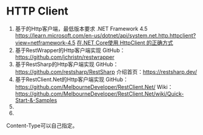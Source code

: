 # HTTP Client

1. 基于<see cref="System.Net.Http.HttpClient"/>的Http客户端，最低版本要求 .NET Framework 4.5
   https://learn.microsoft.com/en-us/dotnet/api/system.net.http.httpclient?view=netframework-4.5
   [在.NET Core使用 HttpClient 的正确方式](https://www.cnblogs.com/xbhp/p/17309933.html)
2. 基于RestWrapper的Http客户端实现
   GitHub：https://github.com/jchristn/restwrapper
3. 基于RestSharp的Http客户端实现
   GitHub：https://github.com/restsharp/RestSharp
   介绍首页：https://restsharp.dev/
4. 基于RestClient.Net的Http客户端实现
   GitHub：https://github.com/MelbourneDeveloper/RestClient.Net/
   Wiki：https://github.com/MelbourneDeveloper/RestClient.Net/wiki/Quick-Start-&-Samples
5. 
6. 

Content-Type可以自己指定。
